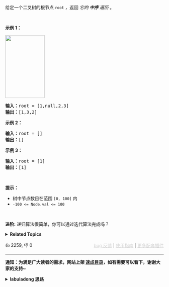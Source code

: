 <p>给定一个二叉树的根节点 <code>root</code> ，返回 <em>它的 <strong>中序</strong>&nbsp;遍历</em> 。</p>

<p>&nbsp;</p>

<p><strong>示例 1：</strong></p> 
<img alt="" src="https://assets.leetcode.com/uploads/2020/09/15/inorder_1.jpg" style="height: 200px; width: 125px;" /> 
<pre>
<strong>输入：</strong>root = [1,null,2,3]
<strong>输出：</strong>[1,3,2]
</pre>

<p><strong>示例 2：</strong></p>

<pre>
<strong>输入：</strong>root = []
<strong>输出：</strong>[]
</pre>

<p><strong>示例 3：</strong></p>

<pre>
<strong>输入：</strong>root = [1]
<strong>输出：</strong>[1]
</pre>

<p>&nbsp;</p>

<p><strong>提示：</strong></p>

<ul> 
 <li>树中节点数目在范围 <code>[0, 100]</code> 内</li> 
 <li><code>-100 &lt;= Node.val &lt;= 100</code></li> 
</ul>

<p>&nbsp;</p>

<p><strong>进阶:</strong>&nbsp;递归算法很简单，你可以通过迭代算法完成吗？</p>

<details><summary><strong>Related Topics</strong></summary>栈 | 树 | 深度优先搜索 | 二叉树</details><br>

<div>👍 2259, 👎 0<span style='float: right;'><span style='color: gray;'><a href='https://github.com/labuladong/fucking-algorithm/issues' target='_blank' style='color: lightgray;text-decoration: underline;'>bug 反馈</a> | <a href='https://labuladong.online/algo/fname.html?fname=jb插件简介' target='_blank' style='color: lightgray;text-decoration: underline;'>使用指南</a> | <a href='https://labuladong.online/algo/' target='_blank' style='color: lightgray;text-decoration: underline;'>更多配套插件</a></span></span></div>

<div id="labuladong"><hr>

**通知：为满足广大读者的需求，网站上架 [速成目录](https://labuladong.online/algo/intro/quick-learning-plan/)，如有需要可以看下，谢谢大家的支持~**

<details><summary><strong>labuladong 思路</strong></summary>


<div id="labuladong_solution_zh">

## 基本思路

不要瞧不起二叉树的遍历问题，前文 [我的刷题经验总结](https://labuladong.online/algo/essential-technique/algorithm-summary/) 说过，二叉树的遍历代码是动态规划和回溯算法的祖宗。

动态规划思路的核心在于明确并利用函数的定义分解问题，中序遍历结果的特点是 `root.val` 在中间，左右子树在两侧：

![](https://labuladong.online/algo/images/binary-tree-ii/1.jpeg)

回溯算法的核心很简单，就是 `traverse` 函数遍历二叉树。

本题就分别用两种不同的思路来写代码，注意体会两种思路的区别所在。

</div>





<div id="solution">

## 解法代码



<div class="tab-panel"><div class="tab-nav">
<button data-tab-item="cpp" class="tab-nav-button btn " data-tab-group="default" onclick="switchTab(this)">cpp🤖</button>

<button data-tab-item="python" class="tab-nav-button btn " data-tab-group="default" onclick="switchTab(this)">python🤖</button>

<button data-tab-item="java" class="tab-nav-button btn active" data-tab-group="default" onclick="switchTab(this)">java🟢</button>

<button data-tab-item="go" class="tab-nav-button btn " data-tab-group="default" onclick="switchTab(this)">go🤖</button>

<button data-tab-item="javascript" class="tab-nav-button btn " data-tab-group="default" onclick="switchTab(this)">javascript🤖</button>
</div><div class="tab-content">
<div data-tab-item="cpp" class="tab-item " data-tab-group="default"><div class="highlight">

```cpp
// 注意：cpp 代码由 chatGPT🤖 根据我的 java 代码翻译。
// 本代码的正确性已通过力扣验证，如有疑问，可以对照 java 代码查看。

#include <vector>

// 动态规划思路
// 定义：输入一个节点，返回以该节点为根的二叉树的中序遍历结果
std::vector<int> inorderTraversal(TreeNode* root) {
    std::vector<int> res;
    if (root == nullptr) {
        return res;
    }
    auto leftRes = inorderTraversal(root->left);
    res.insert(res.end(), leftRes.begin(), leftRes.end());
    res.push_back(root->val);
    auto rightRes = inorderTraversal(root->right);
    res.insert(res.end(), rightRes.begin(), rightRes.end());
    return res;
}

// 回溯算法思路
class Solution {
public:
    std::vector<int> res;

    // 返回前序遍历结果
    // Note: Despite the comment saying "preorder", this function actually returns inorder traversal result
    std::vector<int> inorderTraversal(TreeNode* root) {
        traverse(root);
        return res;
    }

    // 二叉树遍历函数
    void traverse(TreeNode* root) {
        if (root == nullptr) {
            return;
        }
        traverse(root->left);
        // 中序遍历位置
        res.push_back(root->val);
        traverse(root->right);
    }
};
```

</div></div>

<div data-tab-item="python" class="tab-item " data-tab-group="default"><div class="highlight">

```python
# 注意：python 代码由 chatGPT🤖 根据我的 java 代码翻译。
# 本代码的正确性已通过力扣验证，如有疑问，可以对照 java 代码查看。

class Solution:
    # 动态规划思路
    # 定义：输入一个节点，返回以该节点为根的二叉树的中序遍历结果
    def inorderTraversal(self, root: TreeNode) -> List[int]:
        res = []
        if root is None:
            return res
        res.extend(self.inorderTraversal(root.left))
        res.append(root.val)
        res.extend(self.inorderTraversal(root.right))
        return res

    # 回溯算法思路
    res = []

    # 返回前序遍历结果
    def inorderTraversal2(self, root: TreeNode) -> List[int]:
        self.traverse(root)
        return self.res

    # 二叉树遍历函数
    def traverse(self, root: TreeNode):
        if root is None:
            return
        self.traverse(root.left)
        # 中序遍历位置
        self.res.append(root.val)
        self.traverse(root.right)
```

</div></div>

<div data-tab-item="java" class="tab-item active" data-tab-group="default"><div class="highlight">

```java
class Solution {
    // 动态规划思路
    // 定义：输入一个节点，返回以该节点为根的二叉树的中序遍历结果
    public List<Integer> inorderTraversal(TreeNode root) {
        LinkedList<Integer> res = new LinkedList<>();
        if (root == null) {
            return res;
        }
        res.addAll(inorderTraversal(root.left));
        res.add(root.val);
        res.addAll(inorderTraversal(root.right));
        return res;
    }

    // 回溯算法思路
    LinkedList<Integer> res = new LinkedList<>();

    // 返回前序遍历结果
    public List<Integer> inorderTraversal2(TreeNode root) {
        traverse(root);
        return res;
    }

    // 二叉树遍历函数
    void traverse(TreeNode root) {
        if (root == null) {
            return;
        }
        traverse(root.left);
        // 中序遍历位置
        res.add(root.val);
        traverse(root.right);
    }
}
```

</div></div>

<div data-tab-item="go" class="tab-item " data-tab-group="default"><div class="highlight">

```go
// 注意：go 代码由 chatGPT🤖 根据我的 java 代码翻译。
// 本代码的正确性已通过力扣验证，如有疑问，可以对照 java 代码查看。

// 动态规划思路
// 定义：输入一个节点，返回以该节点为根的二叉树的中序遍历结果
func inorderTraversal(root *TreeNode) []int {
    var res []int
    if root == nil {
        return res
    }
    res = append(res, inorderTraversal(root.Left)...)
    res = append(res, root.Val)
    res = append(res, inorderTraversal(root.Right)...)
    return res
}

// 回溯算法思路
// 返回前序遍历结果
func inorderTraversal2(root *TreeNode) []int {
    var res []int
    traverse(root, &res)
    return res
}

// 二叉树遍历函数
func traverse(root *TreeNode, res *[]int) {
    if root == nil {
        return
    }
    traverse(root.Left, res)
    // 中序遍历位置
    *res = append(*res, root.Val)
    traverse(root.Right, res)
}
```

</div></div>

<div data-tab-item="javascript" class="tab-item " data-tab-group="default"><div class="highlight">

```javascript
// 注意：javascript 代码由 chatGPT🤖 根据我的 java 代码翻译。
// 本代码的正确性已通过力扣验证，如有疑问，可以对照 java 代码查看。

// 动态规划思路
// 定义：输入一个节点，返回以该节点为根的二叉树的中序遍历结果
var inorderTraversal = function(root) {
    let res = [];
    if (root === null) {
        return res;
    }
    res = res.concat(inorderTraversal(root.left));
    res.push(root.val);
    res = res.concat(inorderTraversal(root.right));
    return res;
};

// 回溯算法思路
// 返回前序遍历结果
var inorderTraversal2 = function(root) {
    let res = [];
    traverse(root, res);
    return res;
};

// 二叉树遍历函数
var traverse = function(root, res) {
    if (root === null) {
        return;
    }
    traverse(root.left, res);
    // 中序遍历位置
    res.push(root.val);
    traverse(root.right, res);
};
```

</div></div>
</div></div>

<hr /><details open hint-container details><summary style="font-size: medium"><strong>🎃🎃 算法可视化 🎃🎃</strong></summary><div id="data_binary-tree-inorder-traversal"  category="leetcode" ></div><div class="resizable aspect-ratio-container" style="height: 100%;">
<div id="iframe_binary-tree-inorder-traversal"></div></div>
</details><hr /><br />

</div>
</details>
</div>

